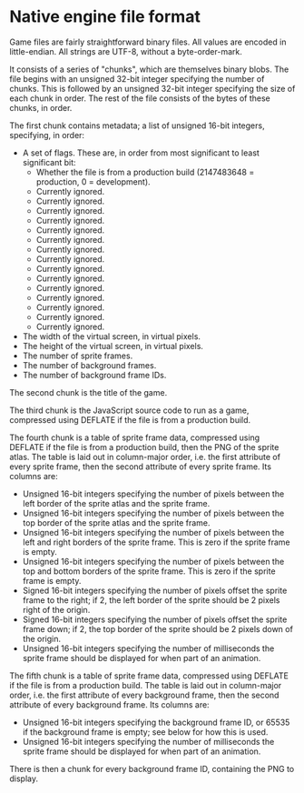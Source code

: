# Native engine file format

Game files are fairly straightforward binary files.
All values are encoded in little-endian.
All strings are UTF-8, without a byte-order-mark.

It consists of a series of "chunks", which are themselves binary blobs.
The file begins with an unsigned 32-bit integer specifying the number of chunks.
This is followed by an unsigned 32-bit integer specifying the size of each chunk in order.
The rest of the file consists of the bytes of these chunks, in order.

The first chunk contains metadata; a list of unsigned 16-bit integers, specifying, in order:

- A set of flags.  These are, in order from most significant to least significant bit:
    + Whether the file is from a production build (2147483648 = production, 0 = development).
    + Currently ignored.
    + Currently ignored.
    + Currently ignored.
    + Currently ignored.
    + Currently ignored.
    + Currently ignored.
    + Currently ignored.
    + Currently ignored.
    + Currently ignored.
    + Currently ignored.
    + Currently ignored.
    + Currently ignored.
    + Currently ignored.
    + Currently ignored.
    + Currently ignored.
- The width of the virtual screen, in virtual pixels.
- The height of the virtual screen, in virtual pixels.
- The number of sprite frames.
- The number of background frames.
- The number of background frame IDs.

The second chunk is the title of the game.

The third chunk is the JavaScript source code to run as a game, compressed using DEFLATE if the file is from a production build.

The fourth chunk is a table of sprite frame data, compressed using DEFLATE if the file is from a production build, then the PNG of the sprite atlas.
The table is laid out in column-major order, i.e. the first attribute of every sprite frame, then the second attribute of every sprite frame.
Its columns are:

- Unsigned 16-bit integers specifying the number of pixels between the left border of the sprite atlas and the sprite frame.
- Unsigned 16-bit integers specifying the number of pixels between the top border of the sprite atlas and the sprite frame.
- Unsigned 16-bit integers specifying the number of pixels between the left and right borders of the sprite frame.  This is zero if the sprite frame is empty.
- Unsigned 16-bit integers specifying the number of pixels between the top and bottom borders of the sprite frame.  This is zero if the sprite frame is empty.
- Signed 16-bit integers specifying the number of pixels offset the sprite frame to the right; if 2, the left border of the sprite should be 2 pixels right of the origin.
- Signed 16-bit integers specifying the number of pixels offset the sprite frame down; if 2, the top border of the sprite should be 2 pixels down of the origin.
- Unsigned 16-bit integers specifying the number of milliseconds the sprite frame should be displayed for when part of an animation.

The fifth chunk is a table of sprite frame data, compressed using DEFLATE if the file is from a production build.
The table is laid out in column-major order, i.e. the first attribute of every background frame, then the second attribute of every background frame.
Its columns are:

- Unsigned 16-bit integers specifying the background frame ID, or 65535 if the background frame is empty; see below for how this is used.
- Unsigned 16-bit integers specifying the number of milliseconds the sprite frame should be displayed for when part of an animation.

There is then a chunk for every background frame ID, containing the PNG to display.